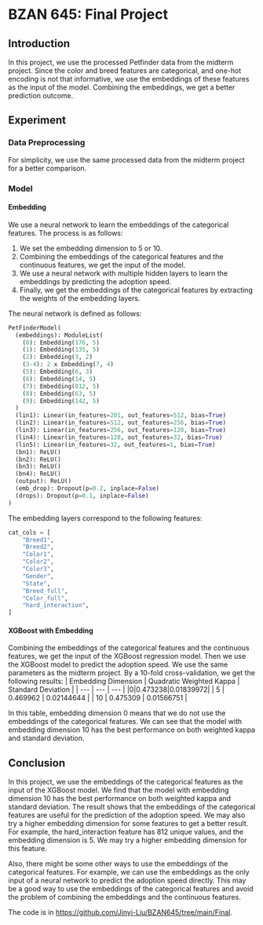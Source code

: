 # BZAN 645: Final Project
## Introduction
In this project, we use the processed Petfinder data from the midterm project. Since the color and breed features are categorical, and one-hot encoding is not that informative, we use the embeddings of these features as the input of the model. Combining the embeddings, we get a better prediction outcome.

## Experiment
### Data Preprocessing
For simplicity, we use the same processed data from the midterm project for a better comparison. 

### Model
#### Embedding
We use a neural network to learn the embeddings of the categorical features. The process is as follows:
1. We set the embedding dimension to 5 or 10.
2. Combining the embeddings of the categorical features and the continuous features, we get the input of the model.
3. We use a neural network with multiple hidden layers to learn the embeddings by predicting the adoption speed.
4. Finally, we get the embeddings of the categorical features by extracting the weights of the embedding layers.

The neural network is defined as follows:
```python
PetFinderModel(
  (embeddings): ModuleList(
    (0): Embedding(176, 5)
    (1): Embedding(135, 5)
    (2): Embedding(3, 2)
    (3-4): 2 x Embedding(7, 4)
    (5): Embedding(6, 3)
    (6): Embedding(14, 5)
    (7): Embedding(812, 5)
    (8): Embedding(63, 5)
    (9): Embedding(142, 5)
  )
  (lin1): Linear(in_features=201, out_features=512, bias=True)
  (lin2): Linear(in_features=512, out_features=256, bias=True)
  (lin3): Linear(in_features=256, out_features=128, bias=True)
  (lin4): Linear(in_features=128, out_features=32, bias=True)
  (lin5): Linear(in_features=32, out_features=1, bias=True)
  (bn1): ReLU()
  (bn2): ReLU()
  (bn3): ReLU()
  (bn4): ReLU()
  (output): ReLU()
  (emb_drop): Dropout(p=0.2, inplace=False)
  (drops): Dropout(p=0.1, inplace=False)
)
```
The embedding layers correspond to the following features:
```python
cat_cols = [
    "Breed1",
    "Breed2",
    "Color1",
    "Color2",
    "Color3",
    "Gender",
    "State",
    "Breed_full",
    "Color_full",
    "hard_interaction",
]
```


#### XGBoost with Embedding
Combining the embeddings of the categorical features and the continuous features, we get the input of the XGBoost regression model. Then we use the XGBoost model to predict the adoption speed. We use the same parameters as the midterm project. By a 10-fold cross-validation, we get the following results:
| Embedding Dimension | Quadratic Weighted Kappa | Standard Deviation |
| --- | --- | --- |
|0|0.473238|0.01839972|
| 5 | 0.469962 | 0.02144644 |
| 10 | 0.475309 | 0.01566751 |

In this table, embedding dimension 0 means that we do not use the embeddings of the categorical features. We can see that the model with embedding dimension 10 has the best performance on both weighted kappa and standard deviation.

## Conclusion
In this project, we use the embeddings of the categorical features as the input of the XGBoost model. We find that the model with embedding dimension 10 has the best performance on both weighted kappa and standard deviation. The result shows that the embeddings of the categorical features are useful for the prediction of the adoption speed. We may also try a higher embedding dimension for some features to get a better result. For example, the hard_interaction feature has 812 unique values, and the embedding dimension is 5. We may try a higher embedding dimension for this feature.

Also, there might be some other ways to use the embeddings of the categorical features. For example, we can use the embeddings as the only input of a neural network to predict the adoption speed directly. This may be a good way to use the embeddings of the categorical features and avoid the problem of combining the embeddings and the continuous features.

The code is in https://github.com/Jinyi-Liu/BZAN645/tree/main/Final.